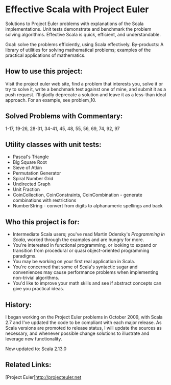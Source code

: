 Effective Scala with Project Euler
==================================
Solutions to Project Euler problems with explanations of the Scala implementations.
Unit tests demonstrate and benchmark the problem solving algorithms.
Effective Scala is quick, efficient, and understandable.

Goal: solve the problems efficiently, using Scala effectively.
By-products: A library of utilities for solving mathematical problems; examples of the practical
applications of mathematics.

How to use this project:
------------------------
Visit the project euler web site, find a problem that interests you, solve it or try to solve it,
write a benchmark test against one of mine, and submit it as a push request. I'll gladly deprecate
a solution and leave it as a less-than ideal approach. For an example, see problem_10.

Solved Problems with Commentary:
--------------------------------
1-17, 19-26, 28-31, 34-41, 45, 48, 55, 56, 69, 74, 92, 97

Utility classes with unit tests:
--------------------------------
* Pascal's Triangle
* Big Square Root
* Sieve of Atkin
* Permutation Generator
* Spiral Number Grid
* Undirected Graph
* Unit Fraction
* CoinCollection, CoinConstraints, CoinCombination - generate combinations with restrictions
* NumberString - convert from digits to alphanumeric spellings and back

Who this project is for:
------------------------
* Intermediate Scala users; you've read Martin Odersky's _Programming in Scala_, worked through
  the examples and are hungry for more.
* You're interested in functional programming, or looking to expand or transition from procedural
  or quasi object-oriented programming paradigms.
* You may be working on your first real application in Scala.
* You're concerned that some of Scala's syntactic sugar and conveniences may cause performance
  problems when implementing non-trivial algorithms.
* You'd like to improve your math skills and see if abstract concepts can give you practical ideas.

History:
--------
I began working on the Project Euler problems in October 2009, with Scala 2.7 and I've updated the
code to be compliant with each major release. As Scala versions are promoted to release status, I
will update the sources as necessary, and whenever possible change solutions to illustrate and
leverage new functionality.

Now updated to: Scala 2.13.0

Related Links:
--------------
[Project Euler]<http://projecteuler.net>
